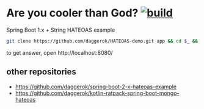 # Are you cooler than God? [![build](https://travis-ci.org/daggerok/HATEOAS-demo.svg?branch=master)](https://travis-ci.org/daggerok/HATEOAS-demo)
Spring Boot 1.x + String HATEOAS example

```bash
git clone https://github.com/daggerok/HATEOAS-demo.git app && cd $_ && ./gradlew bootRun
```

to get answer, open http://localhost:8080/

## other repositories

* https://github.com/daggerok/spring-boot-2-x-hateoas-example
* https://github.com/daggerok/kotlin-ratpack-spring-boot-mongo-hateoas
